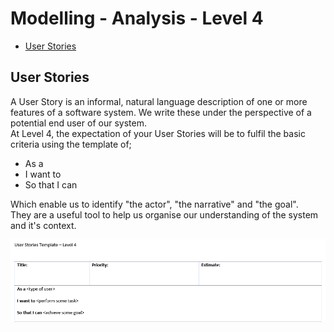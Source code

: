 # Modelling - Analysis - Level 4 <!-- omit in toc -->

- [User Stories](#user-stories)

## User Stories

A User Story is an informal, natural language description of one or more features of a software system. We write these under the perspective of a potential end user of our system.  
At Level 4, the expectation of your User Stories will be to fulfil the basic criteria using the template of;

- As a
- I want to
- So that I can

Which enable us to identify "the actor", "the narrative" and "the goal".  
They are a useful tool to help us organise our understanding of the system and it's context.

![User story template](Level_4_UserStoryTemplate.PNG)
